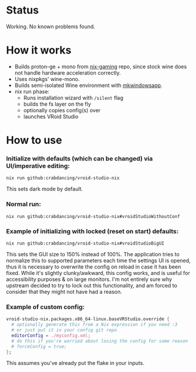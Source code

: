 # Status

Working. No known problems found.

# How it works

- Builds proton-ge + mono from [nix-gaming](https://github.com/fufexan/nix-gaming) repo, since stock wine does not handle hardware acceleration correctly.
- Uses nixpkgs' wine-mono.
- Builds semi-isolated Wine environment with [mkwindowsapp](https://github.com/emmanuelrosa/erosanix/tree/master/pkgs/mkwindowsapp).
- nix run phase:
  - Runs installation wizard with `/silent` flag
  - builds the fs layer on the fly
  - optionally copies config(s) over
  - launches VRoid Studio


# How to use



### Initialize with defaults (which can be changed) via UI/imperative editing:

`nix run github:crabdancing/vroid-studio-nix`

This sets dark mode by default.


### Normal run:

`nix run github:crabdancing/vroid-studio-nix#vroidStudioWithoutConf`


### Example of initializing with locked (reset on start) defaults:

`nix run github:crabdancing/vroid-studio-nix#vroidStudioBigUI`

This sets the GUI size to 150% instead of 100%. The application tries to normalize this to supported parameters each time the settings UI is opened, thus it is necessary to overwrite the config on reload in case it has been fixed. While it's slightly clunky/awkward, this config works, and is useful for accessibility purposes & on large monitors. I'm not entirely sure why upstream decided to try to lock out this functionality, and am forced to consider that they might not have had a reason.

### Example of custom config:

```nix
vroid-studio-nix.packages.x86_64-linux.baseVRStudio.override {
  # optionally generate this from a Nix expression if you need :3
  # or just put it in your config git repo
  editorConfig = ./myconfig.xml;
  # do this if you're worried about losing the config for some reason
  # forceConfig = true;
};
```

This assumes you've already put the flake in your inputs.